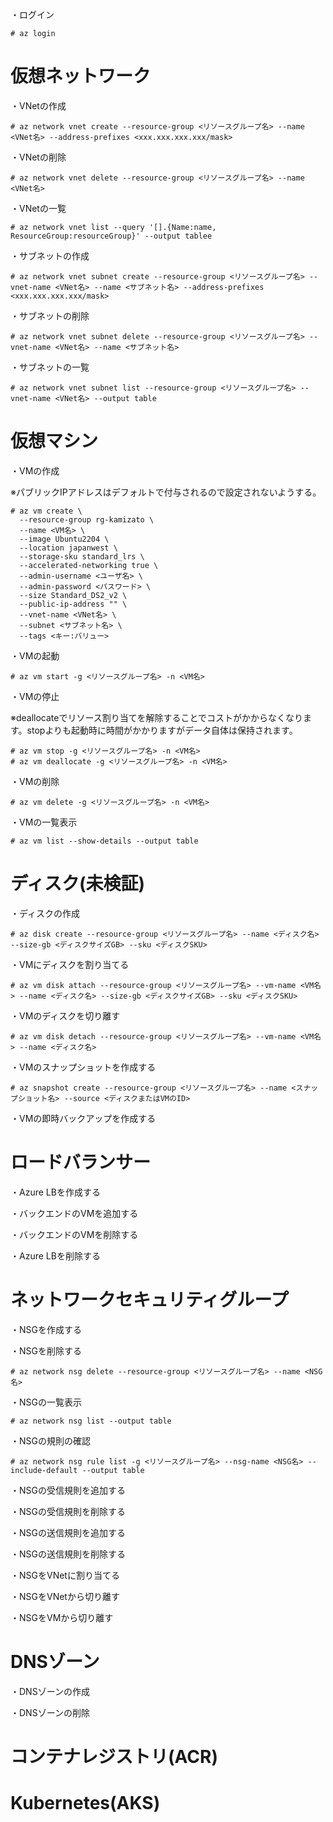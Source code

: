 ・ログイン
```
# az login
```

# 仮想ネットワーク

・VNetの作成
```
# az network vnet create --resource-group <リソースグループ名> --name <VNet名> --address-prefixes <xxx.xxx.xxx.xxx/mask>
```

・VNetの削除
```
# az network vnet delete --resource-group <リソースグループ名> --name <VNet名>
```

・VNetの一覧
```
# az network vnet list --query '[].{Name:name, ResourceGroup:resourceGroup}' --output tablee
```

・サブネットの作成
```
# az network vnet subnet create --resource-group <リソースグループ名> --vnet-name <VNet名> --name <サブネット名> --address-prefixes <xxx.xxx.xxx.xxx/mask>
```

・サブネットの削除
```
# az network vnet subnet delete --resource-group <リソースグループ名> --vnet-name <VNet名> --name <サブネット名>
```

・サブネットの一覧
```
# az network vnet subnet list --resource-group <リソースグループ名> --vnet-name <VNet名> --output table
```

# 仮想マシン

・VMの作成

※パブリックIPアドレスはデフォルトで付与されるので設定されないようする。
```
# az vm create \
  --resource-group rg-kamizato \
  --name <VM名> \
  --image Ubuntu2204 \
  --location japanwest \
  --storage-sku standard_lrs \
  --accelerated-networking true \
  --admin-username <ユーザ名> \
  --admin-password <パスワード> \
  --size Standard_DS2_v2 \
  --public-ip-address "" \
  --vnet-name <VNet名> \
  --subnet <サブネット名> \
  --tags <キー:バリュー>
```

・VMの起動
```
# az vm start -g <リソースグループ名> -n <VM名>
```

・VMの停止

※deallocateでリソース割り当てを解除することでコストがかからなくなります。stopよりも起動時に時間がかかりますがデータ自体は保持されます。
```
# az vm stop -g <リソースグループ名> -n <VM名>
# az vm deallocate -g <リソースグループ名> -n <VM名>
```

・VMの削除
```
# az vm delete -g <リソースグループ名> -n <VM名>
```

・VMの一覧表示
```
# az vm list --show-details --output table
```

# ディスク(未検証)

・ディスクの作成
```
# az disk create --resource-group <リソースグループ名> --name <ディスク名> --size-gb <ディスクサイズGB> --sku <ディスクSKU>
```

・VMにディスクを割り当てる
```
# az vm disk attach --resource-group <リソースグループ名> --vm-name <VM名> --name <ディスク名> --size-gb <ディスクサイズGB> --sku <ディスクSKU>
```

・VMのディスクを切り離す
```
# az vm disk detach --resource-group <リソースグループ名> --vm-name <VM名> --name <ディスク名>
```

・VMのスナップショットを作成する
```
# az snapshot create --resource-group <リソースグループ名> --name <スナップショット名> --source <ディスクまたはVMのID>
```

・VMの即時バックアップを作成する

# ロードバランサー

・Azure LBを作成する

・バックエンドのVMを追加する

・バックエンドのVMを削除する

・Azure LBを削除する

# ネットワークセキュリティグループ

・NSGを作成する

・NSGを削除する
```
# az network nsg delete --resource-group <リソースグループ名> --name <NSG名>
```

・NSGの一覧表示
```
# az network nsg list --output table
```

・NSGの規則の確認
```
# az network nsg rule list -g <リソースグループ名> --nsg-name <NSG名> --include-default --output table
```

・NSGの受信規則を追加する

・NSGの受信規則を削除する

・NSGの送信規則を追加する

・NSGの送信規則を削除する

・NSGをVNetに割り当てる

・NSGをVNetから切り離す

・NSGをVMから切り離す

# DNSゾーン

・DNSゾーンの作成

・DNSゾーンの削除

# コンテナレジストリ(ACR)

# Kubernetes(AKS)

